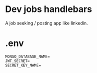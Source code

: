 # Dev jobs handlebars

A job seeking / posting app like linkedin.

# .env

```
MONGO_DATABASE_NAME=
JWT_SECRET=
SECRET_KEY_NAME=
```
